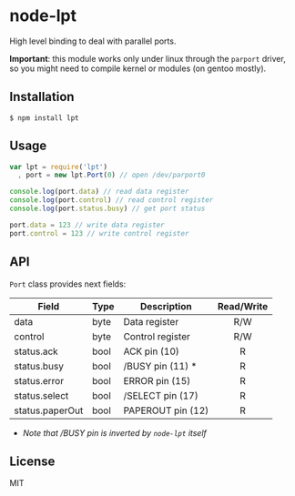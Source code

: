 # node-lpt

High level binding to deal with parallel ports.

**Important**: this module works only under linux through the `parport` driver,
so you might need to compile kernel or modules (on gentoo mostly).

## Installation

    $ npm install lpt

## Usage

```javascript
var lpt = require('lpt')
  , port = new lpt.Port(0) // open /dev/parport0

console.log(port.data) // read data register
console.log(port.control) // read control register
console.log(port.status.busy) // get port status

port.data = 123 // write data register
port.control = 123 // write control register
```

## API

`Port` class provides next fields:

| Field           | Type | Description                    | Read/Write |
| --------------- | ---- | ------------------------------ |:----------:|
| data            | byte | Data register                  | R/W        |
| control         | byte | Control register               | R/W        |
| status.ack      | bool | ACK pin (10)                   | R          |
| status.busy     | bool | /BUSY pin (11) *               | R          |
| status.error    | bool | ERROR pin (15)                 | R          |
| status.select   | bool | /SELECT pin (17)               | R          |
| status.paperOut | bool | PAPEROUT pin (12)              | R          |

* *Note that /BUSY pin is inverted by `node-lpt` itself*

## License

MIT
